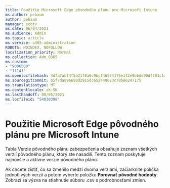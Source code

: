 ```yaml
---
title: Použitie Microsoft Edge pôvodného plánu pre Microsoft Intune
ms.author: pebaum
author: pebaum
manager: scotv
ms.date: 06/04/2021
ms.audience: Admin
ms.topic: article
ms.service: o365-administration
ROBOTS: NOINDEX, NOFOLLOW
localization_priority: Normal
ms.collection: Adm_O365
ms.custom:
- "9006500"
- "11141"
ms.openlocfilehash: 4dfa7abf4f5a21f0a6c9bcf46574176e142e9b6de00df701c1a0d3178ac58bd0
ms.sourcegitcommit: b5f7da89a650d2915dc652449623c78be6247175
ms.translationtype: MT
ms.contentlocale: sk-SK
ms.lasthandoff: 08/05/2021
ms.locfileid: "54030398"
---
```

# <a name="use-microsoft-edge-baseline-settings-for-microsoft-intune"></a>Použitie Microsoft Edge pôvodného plánu pre Microsoft Intune

Tabla Verzie pôvodného plánu zabezpečenia obsahuje zoznam všetkých verzií pôvodného plánu, ktorý ste nasadili. Tento zoznam poskytuje najnovšie a aktívne verzie pôvodného plánu.

Ak chcete zistiť, čo sa zmenilo medzi dvoma verziami, začiarknite políčka jednotlivých verzií a potom vyberte položku **Porovnať pôvodné hodnoty**. Zobrazí sa výzva na stiahnutie súboru .csv s podrobnosťami zmien.